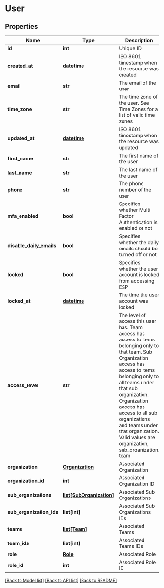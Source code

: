 # User

## Properties
Name | Type | Description | Notes
------------ | ------------- | ------------- | -------------
**id** | **int** | Unique ID | [optional] 
**created_at** | [**datetime**](DateTime.md) | ISO 8601 timestamp when the resource was created | [optional] 
**email** | **str** | The email of the user | [optional] 
**time_zone** | **str** | The time zone of the user. See Time Zones for a list of valid time zones | [optional] 
**updated_at** | [**datetime**](DateTime.md) | ISO 8601 timestamp when the resource was updated | [optional] 
**first_name** | **str** | The first name of the user | [optional] 
**last_name** | **str** | The last name of the user | [optional] 
**phone** | **str** | The phone number of the user | [optional] 
**mfa_enabled** | **bool** | Specifies whether Multi Factor Authentication is enabled or not | [optional] 
**disable_daily_emails** | **bool** | Specifies whether the daily emails should be turned off or not | [optional] 
**locked** | **bool** | Specifies whether the user account is locked from accessing ESP | [optional] 
**locked_at** | [**datetime**](DateTime.md) | The time the user account was locked | [optional] 
**access_level** | **str** | The level of access this user has. Team access has access to items belonging only to that team. Sub Organization access has access to items belonging only to all teams under that sub organization. Organization access has access to all sub organizations and teams under that organization. Valid values are organization, sub_organization, team | [optional] 
**organization** | [**Organization**](Organization.md) | Associated Organization | [optional] 
**organization_id** | **int** | Associated Organization ID | [optional] 
**sub_organizations** | [**list[SubOrganization]**](SubOrganization.md) | Associated Sub Organizations | [optional] 
**sub_organization_ids** | **list[int]** | Associated Sub Organizations IDs | [optional] 
**teams** | [**list[Team]**](Team.md) | Associated Teams | [optional] 
**team_ids** | **list[int]** | Associated Teams IDs | [optional] 
**role** | [**Role**](Role.md) | Associated Role | [optional] 
**role_id** | **int** | Associated Role ID | [optional] 

[[Back to Model list]](../README.md#documentation-for-models) [[Back to API list]](../README.md#documentation-for-api-endpoints) [[Back to README]](../README.md)


